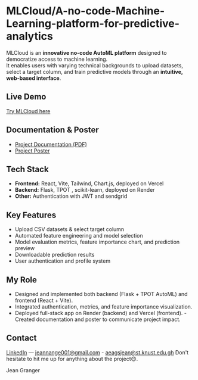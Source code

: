 # MLCloud/A-no-code-Machine-Learning-platform-for-predictive-analytics
MLCloud is an **innovative no-code AutoML platform** designed to democratize access to machine learning.  
It enables users with varying technical backgrounds to upload datasets, select a target column, and train predictive models  through an **intuitive, web-based interface**.

## Live Demo
[Try MLCloud here](https://mlclou.vercel.app)

## Documentation & Poster
- [Project Documentation (PDF)](Docs/docs.pdf)  
- [Project Poster](docs/MLCloud_Poster.pdf)

## Tech Stack
- **Frontend:** React, Vite, Tailwind, Chart.js, deployed on Vercel  
- **Backend:** Flask, TPOT , scikit-learn, deployed on Render  
- **Other:** Authentication with JWT and sendgrid

## Key Features
- Upload CSV datasets & select target column  
- Automated feature engineering and model selection   
- Model evaluation metrics, feature importance chart, and prediction preview
- Downloadable prediction results  
- User authentication and profile system

## My Role
- Designed and implemented both backend (Flask + TPOT AutoML) and frontend (React + Vite).  
- Integrated authentication, metrics, and feature importance visualization.  
- Deployed full-stack app on Render (backend) and Vercel (frontend). - Created documentation and poster to communicate project impact.

## Contact
[LinkedIn](www.linkedin.com/in/ange-granger-jean-365b94320) — jeannange001@gmail.com - aeagsjean@st.knust.edu.gh 
Don't hesitate to hit me up for anything about the project😊.

Jean Granger
